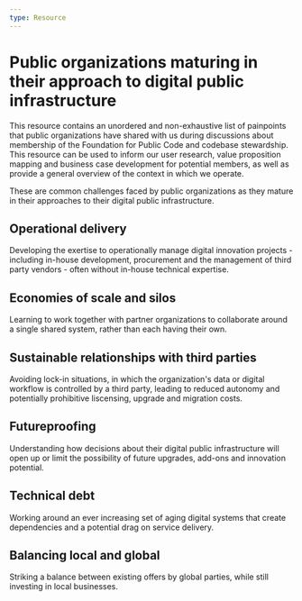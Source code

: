 ```yaml
---
type: Resource
---
```


# Public organizations maturing in their approach to digital public infrastructure

This resource contains an unordered and non-exhaustive list of painpoints that public organizations have shared with us during discussions about membership of the Foundation for Public Code and codebase stewardship.
This resource can be used to inform our user research, value proposition mapping and business case development for potential members, as well as provide a general overview of the context in which we operate.

These are common challenges faced by public organizations as they mature in their approaches to their digital public infrastructure.

## Operational delivery

Developing the exertise to operationally manage digital innovation projects - including in-house development, procurement and the management of third party vendors - often without in-house technical expertise.

## Economies of scale and silos

Learning to work together with partner organizations to collaborate around a single shared system, rather than each having their own.

## Sustainable relationships with third parties

Avoiding lock-in situations, in which the organization's data or digital workflow is controlled by a third party, leading to reduced autonomy and potentially prohibitive liscensing, upgrade and migration costs.

## Futureproofing

Understanding how decisions about their digital public infrastructure will open up or limit the possibility of future upgrades, add-ons and innovation potential.

## Technical debt

Working around an ever increasing set of aging digital systems that create dependencies and a potential drag on service delivery.

## Balancing local and global

Striking a balance between existing offers by global parties, while still investing in local businesses.
